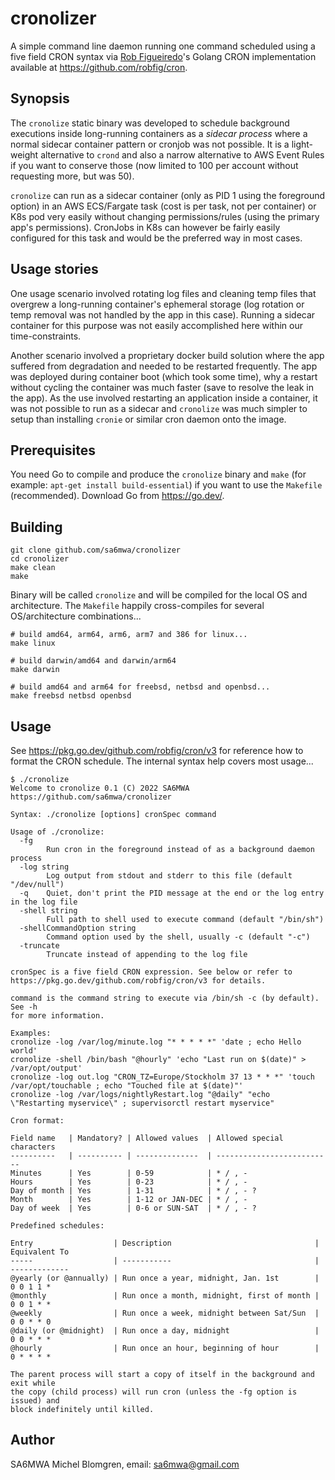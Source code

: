 # cronolizer

A simple command line daemon running one command scheduled using a five field
CRON syntax via [Rob Figueiredo](https://github.com/robfig)'s Golang CRON
implementation available at <https://github.com/robfig/cron>.

## Synopsis

The `cronolize` static binary was developed to schedule background executions
inside long-running containers as a *sidecar process* where a normal sidecar
container pattern or cronjob was not possible. It is a light-weight alternative
to `crond` and also a narrow alternative to AWS Event Rules if you want to
conserve those (now limited to 100 per account without requesting more, but was
50).

`cronolize` can run as a sidecar container (only as PID 1 using the foreground
option) in an AWS ECS/Fargate task (cost is per task, not per container) or K8s
pod very easily without changing permissions/rules (using the primary app's
permissions). CronJobs in K8s can however be fairly easily configured for this
task and would be the preferred way in most cases.

## Usage stories

One usage scenario involved rotating log files and cleaning temp files that
overgrew a long-running container's ephemeral storage (log rotation or temp
removal was not handled by the app in this case). Running a sidecar container
for this purpose was not easily accomplished here within our time-constraints.

Another scenario involved a proprietary docker build solution where the app
suffered from degradation and needed to be restarted frequently. The app was
deployed during container boot (which took some time), why a restart without
cycling the container was much faster (save to resolve the leak in the app). As
the use involved restarting an application inside a container, it was not
possible to run as a sidecar and `cronolize` was much simpler to setup than
installing `cronie` or similar cron daemon onto the image.

## Prerequisites

You need Go to compile and produce the `cronolize` binary and `make` (for
example: `apt-get install build-essential`) if you want to use the `Makefile`
(recommended). Download Go from <https://go.dev/>.

## Building

```console
git clone github.com/sa6mwa/cronolizer
cd cronolizer
make clean
make
```

Binary will be called `cronolize` and will be compiled for the local OS and
architecture. The `Makefile` happily cross-compiles for several OS/architecture
combinations...

```console
# build amd64, arm64, arm6, arm7 and 386 for linux...
make linux

# build darwin/amd64 and darwin/arm64
make darwin

# build amd64 and arm64 for freebsd, netbsd and openbsd...
make freebsd netbsd openbsd
```

## Usage

See <https://pkg.go.dev/github.com/robfig/cron/v3> for reference how to format
the CRON schedule. The internal syntax help covers most usage...

```
$ ./cronolize
Welcome to cronolize 0.1 (C) 2022 SA6MWA https://github.com/sa6mwa/cronolizer

Syntax: ./cronolize [options] cronSpec command

Usage of ./cronolize:
  -fg
        Run cron in the foreground instead of as a background daemon process
  -log string
        Log output from stdout and stderr to this file (default "/dev/null")
  -q    Quiet, don't print the PID message at the end or the log entry in the log file
  -shell string
        Full path to shell used to execute command (default "/bin/sh")
  -shellCommandOption string
        Command option used by the shell, usually -c (default "-c")
  -truncate
        Truncate instead of appending to the log file

cronSpec is a five field CRON expression. See below or refer to
https://pkg.go.dev/github.com/robfig/cron/v3 for details.

command is the command string to execute via /bin/sh -c (by default). See -h
for more information.

Examples:
cronolize -log /var/log/minute.log "* * * * *" 'date ; echo Hello world'
cronolize -shell /bin/bash "@hourly" 'echo "Last run on $(date)" > /var/opt/output'
cronolize -log out.log "CRON_TZ=Europe/Stockholm 37 13 * * *" 'touch /var/opt/touchable ; echo "Touched file at $(date)"'
cronolize -log /var/logs/nightlyRestart.log "@daily" "echo \"Restarting myservice\" ; supervisorctl restart myservice"

Cron format:

Field name   | Mandatory? | Allowed values  | Allowed special characters
----------   | ---------- | --------------  | --------------------------
Minutes      | Yes        | 0-59            | * / , -
Hours        | Yes        | 0-23            | * / , -
Day of month | Yes        | 1-31            | * / , - ?
Month        | Yes        | 1-12 or JAN-DEC | * / , -
Day of week  | Yes        | 0-6 or SUN-SAT  | * / , - ?

Predefined schedules:

Entry                  | Description                                | Equivalent To
-----                  | -----------                                | -------------
@yearly (or @annually) | Run once a year, midnight, Jan. 1st        | 0 0 1 1 *
@monthly               | Run once a month, midnight, first of month | 0 0 1 * *
@weekly                | Run once a week, midnight between Sat/Sun  | 0 0 * * 0
@daily (or @midnight)  | Run once a day, midnight                   | 0 0 * * *
@hourly                | Run once an hour, beginning of hour        | 0 * * * *

The parent process will start a copy of itself in the background and exit while
the copy (child process) will run cron (unless the -fg option is issued) and
block indefinitely until killed.
```

## Author

SA6MWA Michel Blomgren, email: <sa6mwa@gmail.com>
